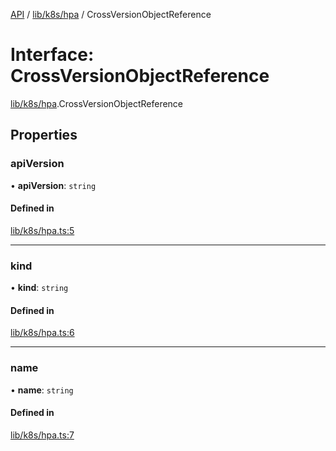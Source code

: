 [API](../API.md) / [lib/k8s/hpa](../modules/lib_k8s_hpa.md) / CrossVersionObjectReference

# Interface: CrossVersionObjectReference

[lib/k8s/hpa](../modules/lib_k8s_hpa.md).CrossVersionObjectReference

## Properties

### apiVersion

• **apiVersion**: `string`

#### Defined in

[lib/k8s/hpa.ts:5](https://github.com/kubernetes-sigs/headlamp/blob/072d2509b/frontend/src/lib/k8s/hpa.ts#L5)

___

### kind

• **kind**: `string`

#### Defined in

[lib/k8s/hpa.ts:6](https://github.com/kubernetes-sigs/headlamp/blob/072d2509b/frontend/src/lib/k8s/hpa.ts#L6)

___

### name

• **name**: `string`

#### Defined in

[lib/k8s/hpa.ts:7](https://github.com/kubernetes-sigs/headlamp/blob/072d2509b/frontend/src/lib/k8s/hpa.ts#L7)
